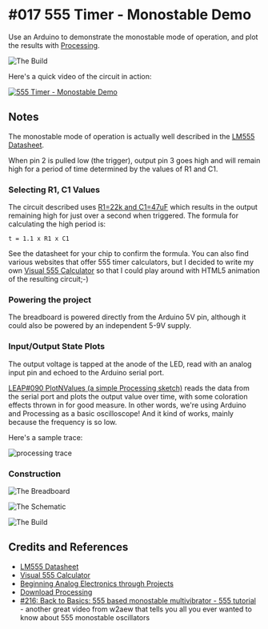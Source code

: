 # #017 555 Timer - Monostable Demo

Use an Arduino to demonstrate the monostable mode of operation, and plot the results with [Processing](https://www.processing.org).

![The Build](./assets/Monostable_build.jpg?raw=true)

Here's a quick video of the circuit in action:

[![555 Timer - Monostable Demo](https://img.youtube.com/vi/FJI0kTbzS4I/0.jpg)](https://www.youtube.com/watch?v=FJI0kTbzS4I)

## Notes

The monostable mode of operation is actually well described in the [LM555 Datasheet](https://www.futurlec.com/Linear/LM555CN.shtml).

When pin 2 is pulled low (the trigger), output pin 3 goes high and will remain high for a period of time determined by the values of R1 and C1.

### Selecting R1, C1 Values

The circuit described uses [R1=22k and C1=47uF](http://visual555.tardate.com/?mode=monostable&r1=22&c=47)
which results in the output remaining high for just over a second when triggered.
The formula for calculating the high period is:

    t = 1.1 x R1 x C1

See the datasheet for your chip to confirm the formula. You can also find various websites that offer 555 timer calculators,
but I decided to write my own [Visual 555 Calculator](http://visual555.tardate.com) so that I could play around with HTML5 animation of the resulting circuit;-)

### Powering the project

The breadboard is powered directly from the Arduino 5V pin, although it could also be powered by an independent 5-9V supply.

### Input/Output State Plots

The output voltage is tapped at the anode of the LED, read with an analog input pin and echoed to the Arduino serial port.

[LEAP#090 PlotNValues (a simple Processing sketch)](../../playground/PlotNValues) reads the data from the serial port and plots the output value over time, with some coloration effects thrown in for good measure. In other words, we're using Arduino and Processing as a basic oscilloscope! And it kind of works, mainly because the frequency is so low.

Here's a sample trace:

![processing trace](./assets/processing_trace.png?raw=true)

### Construction

![The Breadboard](./assets/Monostable_bb.jpg?raw=true)

![The Schematic](./assets/Monostable_schematic.jpg?raw=true)

![The Build](./assets/Monostable_build.jpg?raw=true)

## Credits and References

* [LM555 Datasheet](https://www.futurlec.com/Linear/LM555CN.shtml)
* [Visual 555 Calculator](http://visual555.tardate.com)
* [Beginning Analog Electronics through Projects](http://www.amazon.com/gp/product/0750672838/ref=as_li_tl?ie=UTF8&camp=1789&creative=390957&creativeASIN=0750672838&linkCode=as2&tag=itsaprli-20&linkId=D6X64MWAYQPEYQJC)
* [Download Processing](https://www.processing.org/download/)
* [#216: Back to Basics: 555 based monostable multivibrator - 555 tutorial](https://youtu.be/MbWc70ZzTlI) - another great video from w2aew that tells you all you ever wanted to know about 555 monostable oscillators
